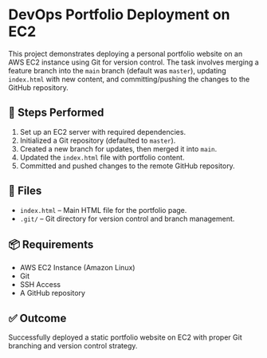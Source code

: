 # DevOps Portfolio Deployment on EC2

This project demonstrates deploying a personal portfolio website on an AWS EC2 instance using Git for version control. The task involves merging a feature branch into the `main` branch (default was `master`), updating `index.html` with new content, and committing/pushing the changes to the GitHub repository.

## 🔧 Steps Performed

1. Set up an EC2 server with required dependencies.
2. Initialized a Git repository (defaulted to `master`).
3. Created a new branch for updates, then merged it into `main`.
4. Updated the `index.html` file with portfolio content.
5. Committed and pushed changes to the remote GitHub repository.

## 📁 Files

- `index.html` – Main HTML file for the portfolio page.
- `.git/` – Git directory for version control and branch management.

## 📦 Requirements

- AWS EC2 Instance (Amazon Linux)
- Git
- SSH Access
- A GitHub repository

## ✅ Outcome

Successfully deployed a static portfolio website on EC2 with proper Git branching and version control strategy.

